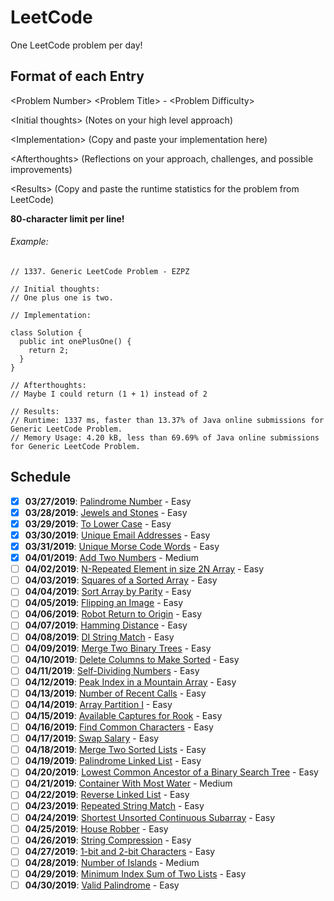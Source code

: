 # LeetCode
One LeetCode problem per day! 

## Format of each Entry
\<Problem Number> \<Problem Title> - \<Problem Difficulty>

\<Initial thoughts> (Notes on your high level approach)

\<Implementation> (Copy and paste your implementation here)

\<Afterthoughts> (Reflections on your approach, challenges, and possible improvements)

\<Results> (Copy and paste the runtime statistics for the problem from LeetCode)


**80-character limit per line!**

###### Example:

```
// 1337. Generic LeetCode Problem - EZPZ

// Initial thoughts: 
// One plus one is two.

// Implementation:

class Solution {
  public int onePlusOne() {
    return 2;
  }
}

// Afterthoughts:
// Maybe I could return (1 + 1) instead of 2

// Results:
// Runtime: 1337 ms, faster than 13.37% of Java online submissions for Generic LeetCode Problem.
// Memory Usage: 4.20 kB, less than 69.69% of Java online submissions for Generic LeetCode Problem.

```

## Schedule
- [x] **03/27/2019**: [Palindrome Number](https://leetcode.com/problems/palindrome-number/) - Easy
- [x] **03/28/2019**: [Jewels and Stones](https://leetcode.com/problems/jewels-and-stones/) - Easy
- [x] **03/29/2019**: [To Lower Case](https://leetcode.com/problems/to-lower-case/) - Easy
- [x] **03/30/2019**: [Unique Email Addresses](https://leetcode.com/problems/unique-email-addresses/) - Easy
- [x] **03/31/2019**: [Unique Morse Code Words](https://leetcode.com/problems/unique-morse-code-words/) - Easy
- [x] **04/01/2019**: [Add Two Numbers](https://leetcode.com/problems/add-two-numbers/) - Medium
- [ ] **04/02/2019**: [N-Repeated Element in size 2N Array](https://leetcode.com/problems/n-repeated-element-in-size-2n-array/) - Easy
- [ ] **04/03/2019**: [Squares of a Sorted Array](https://leetcode.com/problems/squares-of-a-sorted-array/) - Easy
- [ ] **04/04/2019**: [Sort Array by Parity](https://leetcode.com/problems/sort-array-by-parity/) - Easy
- [ ] **04/05/2019**: [Flipping an Image](https://leetcode.com/problems/flipping-an-image/) - Easy
- [ ] **04/06/2019**: [Robot Return to Origin](https://leetcode.com/problems/robot-return-to-origin/) - Easy
- [ ] **04/07/2019**: [Hamming Distance](https://leetcode.com/problems/hamming-distance) - Easy
- [ ] **04/08/2019**: [DI String Match](https://leetcode.com/problems/di-string-match) - Easy
- [ ] **04/09/2019**: [Merge Two Binary Trees](https://leetcode.com/problems/merge-two-binary-trees) - Easy
- [ ] **04/10/2019**: [Delete Columns to Make Sorted](https://leetcode.com/problems/delete-columns-to-make-sorted) - Easy
- [ ] **04/11/2019**: [Self-Dividing Numbers](https://leetcode.com/problems/self-dividing-numbers) - Easy
- [ ] **04/12/2019**: [Peak Index in a Mountain Array](https://leetcode.com/problems/peak-index-in-a-mountain-array) - Easy
- [ ] **04/13/2019**: [Number of Recent Calls](https://leetcode.com/problems/number-of-recent-calls) - Easy
- [ ] **04/14/2019**: [Array Partition I](https://leetcode.com/problems/array-partition-i) - Easy
- [ ] **04/15/2019**: [Available Captures for Rook](https://leetcode.com/problems/available-captures-for-rook) - Easy
- [ ] **04/16/2019**: [Find Common Characters](https://leetcode.com/problems/find-common-characters) - Easy
- [ ] **04/17/2019**: [Swap Salary](https://leetcode.com/problems/swap-salary) - Easy
- [ ] **04/18/2019**: [Merge Two Sorted Lists](https://leetcode.com/problems/merge-two-sorted-lists/) - Easy
- [ ] **04/19/2019**: [Palindrome Linked List](https://leetcode.com/problems/palindrome-linked-list/) - Easy
- [ ] **04/20/2019**: [Lowest Common Ancestor of a Binary Search Tree](https://leetcode.com/problems/lowest-common-ancestor-of-a-binary-search-tree/) - Easy
- [ ] **04/21/2019**: [Container With Most Water](https://leetcode.com/problems/container-with-most-water/) - Medium
- [ ] **04/22/2019**: [Reverse Linked List](https://leetcode.com/problems/reverse-linked-list/) - Easy
- [ ] **04/23/2019**: [Repeated String Match](https://leetcode.com/problems/repeated-string-match/) - Easy
- [ ] **04/24/2019**: [Shortest Unsorted Continuous Subarray](https://leetcode.com/problems/shortest-unsorted-continuous-subarray/) - Easy
- [ ] **04/25/2019**: [House Robber](https://leetcode.com/problems/house-robber/) - Easy
- [ ] **04/26/2019**: [String Compression](https://leetcode.com/problems/string-compression/) - Easy
- [ ] **04/27/2019**: [1-bit and 2-bit Characters](https://leetcode.com/problems/1-bit-and-2-bit-characters/) - Easy
- [ ] **04/28/2019**: [Number of Islands](https://leetcode.com/problems/number-of-islands/) - Medium
- [ ] **04/29/2019**: [Minimum Index Sum of Two Lists](https://leetcode.com/problems/minimum-index-sum-of-two-lists/) - Easy
- [ ] **04/30/2019**: [Valid Palindrome](https://leetcode.com/problems/valid-palindrome/) - Easy
